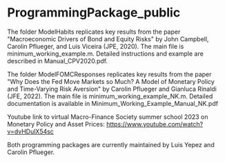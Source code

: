 # ProgrammingPackage_public
The folder ModelHabits replicates key results from the paper "Macroeconomic Drivers of Bond and Equity Risks" by John Campbell, Carolin Pflueger, and Luis Viceira (JPE, 2020). The main file is minimum_working_example.m. Detailed instructions and example are described in Manual_CPV2020.pdf.

The folder ModelFOMCResponses replicates key results from  the paper "Why Does the Fed Move Markets so Much? A Model of Monetary Policy and Time-Varying Risk Aversion" by Carolin Pflueger and Gianluca Rinaldi (JFE, 2022). The main file is minimum_working_example_NK.m. Detailed documentation is available in Minimum_Working_Example_Manual_NK.pdf

Youtube link to virtual Macro-Finance Society summer school 2023 on Monetary Policy and Asset Prices: https://www.youtube.com/watch?v=dvHDulX54sc 

Both programming packages are currently maintained by Luis Yepez and Carolin Pflueger. 
